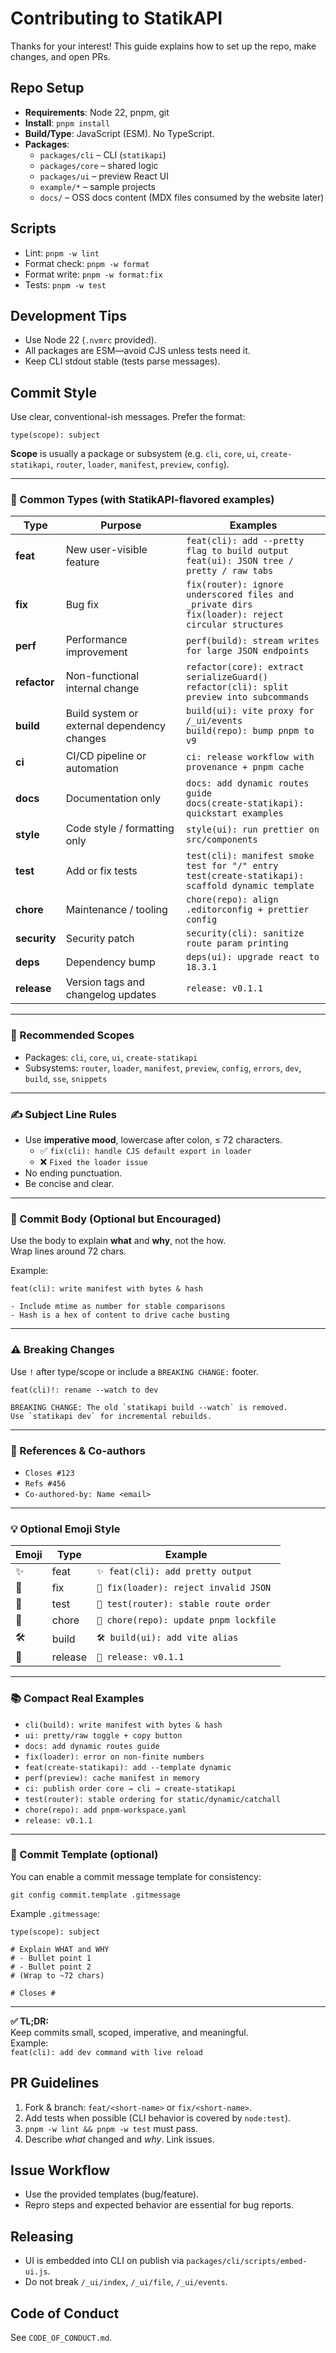 # Contributing to StatikAPI

Thanks for your interest! This guide explains how to set up the repo, make changes, and open PRs.

## Repo Setup

- **Requirements**: Node 22, pnpm, git
- **Install**: `pnpm install`
- **Build/Type**: JavaScript (ESM). No TypeScript.
- **Packages**:
  - `packages/cli` – CLI (`statikapi`)
  - `packages/core` – shared logic
  - `packages/ui` – preview React UI
  - `example/*` – sample projects
  - `docs/` – OSS docs content (MDX files consumed by the website later)

## Scripts

- Lint: `pnpm -w lint`
- Format check: `pnpm -w format`
- Format write: `pnpm -w format:fix`
- Tests: `pnpm -w test`

## Development Tips

- Use Node 22 (`.nvmrc` provided).
- All packages are ESM—avoid CJS unless tests need it.
- Keep CLI stdout stable (tests parse messages).

## Commit Style

Use clear, conventional-ish messages. Prefer the format:

```
type(scope): subject
```

**Scope** is usually a package or subsystem (e.g. `cli`, `core`, `ui`, `create-statikapi`, `router`, `loader`, `manifest`, `preview`, `config`).

---

### 🧱 Common Types (with StatikAPI-flavored examples)

| Type         | Purpose                                     | Examples                                                                                               |
| ------------ | ------------------------------------------- | ------------------------------------------------------------------------------------------------------ |
| **feat**     | New user-visible feature                    | `feat(cli): add --pretty flag to build output`<br>`feat(ui): JSON tree / pretty / raw tabs`            |
| **fix**      | Bug fix                                     | `fix(router): ignore underscored files and _private dirs`<br>`fix(loader): reject circular structures` |
| **perf**     | Performance improvement                     | `perf(build): stream writes for large JSON endpoints`                                                  |
| **refactor** | Non-functional internal change              | `refactor(core): extract serializeGuard()`<br>`refactor(cli): split preview into subcommands`          |
| **build**    | Build system or external dependency changes | `build(ui): vite proxy for /_ui/events`<br>`build(repo): bump pnpm to v9`                              |
| **ci**       | CI/CD pipeline or automation                | `ci: release workflow with provenance + pnpm cache`                                                    |
| **docs**     | Documentation only                          | `docs: add dynamic routes guide`<br>`docs(create-statikapi): quickstart examples`                      |
| **style**    | Code style / formatting only                | `style(ui): run prettier on src/components`                                                            |
| **test**     | Add or fix tests                            | `test(cli): manifest smoke test for "/" entry`<br>`test(create-statikapi): scaffold dynamic template`  |
| **chore**    | Maintenance / tooling                       | `chore(repo): align .editorconfig + prettier config`                                                   |
| **security** | Security patch                              | `security(cli): sanitize route param printing`                                                         |
| **deps**     | Dependency bump                             | `deps(ui): upgrade react to 18.3.1`                                                                    |
| **release**  | Version tags and changelog updates          | `release: v0.1.1`                                                                                      |

---

### 🎯 Recommended Scopes

- Packages: `cli`, `core`, `ui`, `create-statikapi`
- Subsystems: `router`, `loader`, `manifest`, `preview`, `config`, `errors`, `dev`, `build`, `sse`, `snippets`

---

### ✍️ Subject Line Rules

- Use **imperative mood**, lowercase after colon, ≤ 72 characters.
  - ✅ `fix(cli): handle CJS default export in loader`
  - ❌ `Fixed the loader issue`
- No ending punctuation.
- Be concise and clear.

---

### 📄 Commit Body (Optional but Encouraged)

Use the body to explain **what** and **why**, not the how.  
Wrap lines around 72 chars.

Example:

```
feat(cli): write manifest with bytes & hash

- Include mtime as number for stable comparisons
- Hash is a hex of content to drive cache busting
```

---

### ⚠️ Breaking Changes

Use `!` after type/scope or include a `BREAKING CHANGE:` footer.

```
feat(cli)!: rename --watch to dev

BREAKING CHANGE: The old `statikapi build --watch` is removed.
Use `statikapi dev` for incremental rebuilds.
```

---

### 🔗 References & Co-authors

- `Closes #123`
- `Refs #456`
- `Co-authored-by: Name <email>`

---

### 💡 Optional Emoji Style

| Emoji | Type    | Example                                |
| ----- | ------- | -------------------------------------- |
| ✨    | feat    | `✨ feat(cli): add pretty output`      |
| 🐛    | fix     | `🐛 fix(loader): reject invalid JSON`  |
| 🧪    | test    | `🧪 test(router): stable route order`  |
| 🔧    | chore   | `🔧 chore(repo): update pnpm lockfile` |
| 🛠️    | build   | `🛠️ build(ui): add vite alias`         |
| 🚀    | release | `🚀 release: v0.1.1`                   |

---

### 📚 Compact Real Examples

- `cli(build): write manifest with bytes & hash`
- `ui: pretty/raw toggle + copy button`
- `docs: add dynamic routes guide`
- `fix(loader): error on non-finite numbers`
- `feat(create-statikapi): add --template dynamic`
- `perf(preview): cache manifest in memory`
- `ci: publish order core → cli → create-statikapi`
- `test(router): stable ordering for static/dynamic/catchall`
- `chore(repo): add pnpm-workspace.yaml`
- `release: v0.1.1`

---

### 🧩 Commit Template (optional)

You can enable a commit message template for consistency:

```
git config commit.template .gitmessage
```

Example `.gitmessage`:

```
type(scope): subject

# Explain WHAT and WHY
# - Bullet point 1
# - Bullet point 2
# (Wrap to ~72 chars)

# Closes #
```

---

**✅ TL;DR:**  
Keep commits small, scoped, imperative, and meaningful.  
Example:  
`feat(cli): add dev command with live reload`

## PR Guidelines

1. Fork & branch: `feat/<short-name>` or `fix/<short-name>`.
2. Add tests when possible (CLI behavior is covered by `node:test`).
3. `pnpm -w lint && pnpm -w test` must pass.
4. Describe _what_ changed and _why_. Link issues.

## Issue Workflow

- Use the provided templates (bug/feature).
- Repro steps and expected behavior are essential for bug reports.

## Releasing

- UI is embedded into CLI on publish via `packages/cli/scripts/embed-ui.js`.
- Do not break `/_ui/index`, `/_ui/file`, `/_ui/events`.

## Code of Conduct

See `CODE_OF_CONDUCT.md`.
